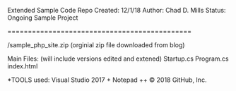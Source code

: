 Extended Sample Code Repo Created: 12/1/18 Author: Chad D. Mills Status: Ongoing Sample Project

=============================================

/sample_php_site.zip (orginial zip file downloaded from blog)

Main Files: (will include versions edited and extened)
Startup.cs
Program.cs
index.html


*TOOLS used: Visual Studio 2017 + Notepad ++
© 2018 GitHub, Inc.
